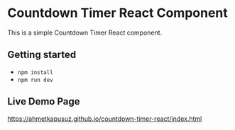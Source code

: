 # Countdown Timer React Component
This is a simple Countdown Timer React component.

## Getting started
* `npm install`
* `npm run dev`

## Live Demo Page
https://ahmetkapusuz.github.io/countdown-timer-react/index.html
